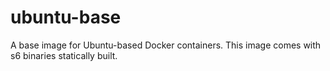 ubuntu-base
===========

A base image for Ubuntu-based Docker containers. This image comes with s6 binaries statically built.
